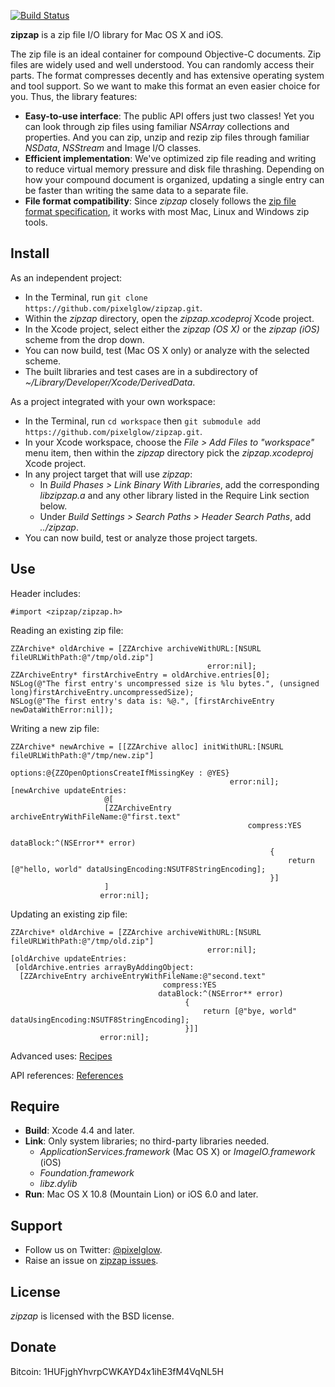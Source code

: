 [![Build Status](https://travis-ci.org/pixelglow/zipzap.svg)](https://travis-ci.org/pixelglow/zipzap)

**zipzap** is a zip file I/O library for Mac OS X and iOS.

The zip file is an ideal container for compound Objective-C documents. Zip files are widely used and well understood. You can randomly access their parts. The format compresses decently and has extensive operating system and tool support. So we want to make this format an even easier choice for you. Thus, the library features:

* **Easy-to-use interface**: The public API offers just two classes! Yet you can look through zip files using familiar *NSArray* collections and properties. And you can zip, unzip and rezip zip files through familiar *NSData*, *NSStream* and Image I/O classes.
* **Efficient implementation**: We've optimized zip file reading and writing to reduce virtual memory pressure and disk file thrashing. Depending on how your compound document is organized, updating a single entry can be faster than writing the same data to a separate file.
* **File format compatibility**: Since *zipzap* closely follows the [zip file format specification](http://www.pkware.com/documents/casestudies/APPNOTE.TXT), it works with most Mac, Linux and Windows zip tools.

Install
-------

As an independent project:

* In the Terminal, run `git clone https://github.com/pixelglow/zipzap.git`.
* Within the *zipzap* directory, open the *zipzap.xcodeproj* Xcode project.
* In the Xcode project, select either the *zipzap (OS X)* or the *zipzap (iOS)* scheme from the drop down.
* You can now build, test (Mac OS X only) or analyze with the selected scheme.
* The built libraries and test cases are in a subdirectory of *~/Library/Developer/Xcode/DerivedData*.

As a project integrated with your own workspace:

* In the Terminal, run `cd workspace` then `git submodule add https://github.com/pixelglow/zipzap.git`.
* In your Xcode workspace, choose the *File > Add Files to "workspace"* menu item, then within the *zipzap* directory pick the *zipzap.xcodeproj* Xcode project.
* In any project target that will use *zipzap*:
  * In *Build Phases > Link Binary With Libraries*, add the corresponding *libzipzap.a* and any other library listed in the Require Link section below.
  * Under *Build Settings > Search Paths > Header Search Paths*, add *../zipzap*.
* You can now build, test or analyze those project targets.

Use
---

Header includes:

	#import <zipzap/zipzap.h>
	
Reading an existing zip file:

	ZZArchive* oldArchive = [ZZArchive archiveWithURL:[NSURL fileURLWithPath:@"/tmp/old.zip"]
	                                            error:nil];
	ZZArchiveEntry* firstArchiveEntry = oldArchive.entries[0];
	NSLog(@"The first entry's uncompressed size is %lu bytes.", (unsigned long)firstArchiveEntry.uncompressedSize);
	NSLog(@"The first entry's data is: %@.", [firstArchiveEntry newDataWithError:nil]);
	
Writing a new zip file:

	ZZArchive* newArchive = [[ZZArchive alloc] initWithURL:[NSURL fileURLWithPath:@"/tmp/new.zip"]
	                                               options:@{ZZOpenOptionsCreateIfMissingKey : @YES}
	                                                 error:nil];
	[newArchive updateEntries:
						 @[
						 [ZZArchiveEntry archiveEntryWithFileName:@"first.text"
														 compress:YES
														dataBlock:^(NSError** error)
															  {
																  return [@"hello, world" dataUsingEncoding:NSUTF8StringEncoding];
															  }]
						 ]
					    error:nil];

Updating an existing zip file:

	ZZArchive* oldArchive = [ZZArchive archiveWithURL:[NSURL fileURLWithPath:@"/tmp/old.zip"]
	                                            error:nil];
	[oldArchive updateEntries:
	 [oldArchive.entries arrayByAddingObject:
	  [ZZArchiveEntry archiveEntryWithFileName:@"second.text"
									  compress:YES
									 dataBlock:^(NSError** error)
										   {
											   return [@"bye, world" dataUsingEncoding:NSUTF8StringEncoding];
										   }]]
						error:nil];

Advanced uses: [Recipes](https://github.com/pixelglow/zipzap/wiki/Recipes)

API references: [References](http://pixelglow.github.io/zipzap/api/index.html)

Require
-------

* **Build**: Xcode 4.4 and later.
* **Link**: Only system libraries; no third-party libraries needed.
  * *ApplicationServices.framework* (Mac OS X) or *ImageIO.framework* (iOS)
  * *Foundation.framework*
  * *libz.dylib*
* **Run**: Mac OS X 10.8 (Mountain Lion) or iOS 6.0 and later.

Support
-------

* Follow us on Twitter: [@pixelglow](http://twitter.com/pixelglow).
* Raise an issue on [zipzap issues](https://github.com/pixelglow/zipzap/issues).

License
-------

*zipzap* is licensed with the BSD license.

Donate
------

Bitcoin: 1HUFjghYhvrpCWKAYD4x1ihE3fM4VqNL5H
